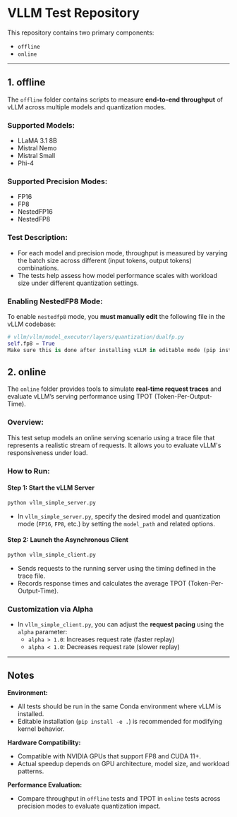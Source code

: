 # VLLM Test Repository

This repository contains two primary components:
- `offline`
- `online`

---

## 1. offline

The `offline` folder contains scripts to measure **end-to-end throughput** of vLLM across multiple models and quantization modes.

### Supported Models:
- LLaMA 3.1 8B
- Mistral Nemo
- Mistral Small
- Phi-4

### Supported Precision Modes:
- FP16
- FP8
- NestedFP16
- NestedFP8

### Test Description:
- For each model and precision mode, throughput is measured by varying the batch size across different (input tokens, output tokens) combinations.
- The tests help assess how model performance scales with workload size under different quantization settings.

### Enabling NestedFP8 Mode:
To enable `nestedfp8` mode, you **must manually edit** the following file in the vLLM codebase:

```python
# vllm/vllm/model_executor/layers/quantization/dualfp.py
self.fp8 = True
Make sure this is done after installing vLLM in editable mode (pip install -e .), or the change will not take effect.
```

## 2. online

The `online` folder provides tools to simulate **real-time request traces** and evaluate vLLM’s serving performance using TPOT (Token-Per-Output-Time).

### Overview:
This test setup models an online serving scenario using a trace file that represents a realistic stream of requests. It allows you to evaluate vLLM's responsiveness under load.

### How to Run:

#### Step 1: Start the vLLM Server

```bash
python vllm_simple_server.py
```

- In `vllm_simple_server.py`, specify the desired model and quantization mode (`FP16`, `FP8`, etc.) by setting the `model_path` and related options.

#### Step 2: Launch the Asynchronous Client
```bash
python vllm_simple_client.py
```

- Sends requests to the running server using the timing defined in the trace file.
- Records response times and calculates the average TPOT (Token-Per-Output-Time).

### Customization via Alpha
- In `vllm_simple_client.py`, you can adjust the **request pacing** using the `alpha` parameter:
  - `alpha > 1.0`: Increases request rate (faster replay)
  - `alpha < 1.0`: Decreases request rate (slower replay)

---

## Notes

**Environment:**
- All tests should be run in the same Conda environment where vLLM is installed.
- Editable installation (`pip install -e .`) is recommended for modifying kernel behavior.

**Hardware Compatibility:**
- Compatible with NVIDIA GPUs that support FP8 and CUDA 11+.
- Actual speedup depends on GPU architecture, model size, and workload patterns.

**Performance Evaluation:**
- Compare throughput in `offline` tests and TPOT in `online` tests across precision modes to evaluate quantization impact.

